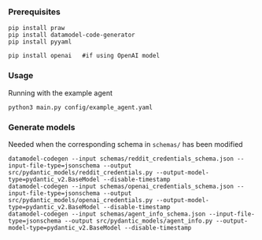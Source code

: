 ### Prerequisites

```
pip install praw
pip install datamodel-code-generator
pip install pyyaml

pip install openai   #if using OpenAI model
```

### Usage

Running with the example agent

```
python3 main.py config/example_agent.yaml
```

### Generate models

Needed when the corresponding schema in `schemas/` has been modified

```
datamodel-codegen --input schemas/reddit_credentials_schema.json --input-file-type=jsonschema --output src/pydantic_models/reddit_credentials.py --output-model-type=pydantic_v2.BaseModel --disable-timestamp
datamodel-codegen --input schemas/openai_credentials_schema.json --input-file-type=jsonschema --output src/pydantic_models/openai_credentials.py --output-model-type=pydantic_v2.BaseModel --disable-timestamp
datamodel-codegen --input schemas/agent_info_schema.json --input-file-type=jsonschema --output src/pydantic_models/agent_info.py --output-model-type=pydantic_v2.BaseModel --disable-timestamp
```
